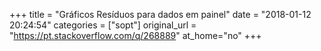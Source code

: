 +++
title = "Gráficos Resíduos para dados em painel"
date = "2018-01-12 20:24:54"
categories = ["sopt"]
original_url = "https://pt.stackoverflow.com/q/268889"
at_home="no"
+++

